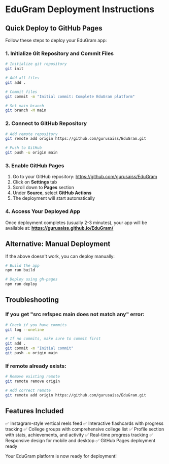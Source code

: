# EduGram Deployment Instructions

## Quick Deploy to GitHub Pages

Follow these steps to deploy your EduGram app:

### 1. Initialize Git Repository and Commit Files

```bash
# Initialize git repository
git init

# Add all files
git add .

# Commit files
git commit -m "Initial commit: Complete EduGram platform"

# Set main branch
git branch -M main
```

### 2. Connect to GitHub Repository

```bash
# Add remote repository
git remote add origin https://github.com/gurusaiss/EduGram.git

# Push to GitHub
git push -u origin main
```

### 3. Enable GitHub Pages

1. Go to your GitHub repository: https://github.com/gurusaiss/EduGram
2. Click on **Settings** tab
3. Scroll down to **Pages** section
4. Under **Source**, select **GitHub Actions**
5. The deployment will start automatically

### 4. Access Your Deployed App

Once deployment completes (usually 2-3 minutes), your app will be available at:
**https://gurusaiss.github.io/EduGram/**

## Alternative: Manual Deployment

If the above doesn't work, you can deploy manually:

```bash
# Build the app
npm run build

# Deploy using gh-pages
npm run deploy
```

## Troubleshooting

### If you get "src refspec main does not match any" error:

```bash
# Check if you have commits
git log --oneline

# If no commits, make sure to commit first
git add .
git commit -m "Initial commit"
git push -u origin main
```

### If remote already exists:

```bash
# Remove existing remote
git remote remove origin

# Add correct remote
git remote add origin https://github.com/gurusaiss/EduGram.git
```

## Features Included

✅ Instagram-style vertical reels feed
✅ Interactive flashcards with progress tracking
✅ College groups with comprehensive college list
✅ Profile section with stats, achievements, and activity
✅ Real-time progress tracking
✅ Responsive design for mobile and desktop
✅ GitHub Pages deployment ready

Your EduGram platform is now ready for deployment!

